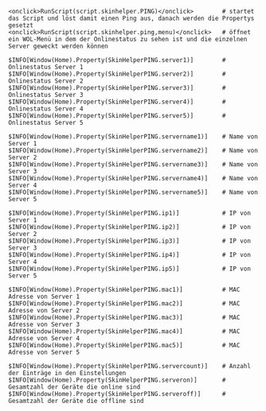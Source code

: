 
	<onclick>RunScript(script.skinhelper.PING)</onclick>		# startet das Script und löst damit einen Ping aus, danach werden die Propertys gesetzt
	<onclick>RunScript(script.skinhelper.ping,menu)</onclick>	# öffnet ein WOL-Menü in dem der Onlinestatus zu sehen ist und die einzelnen Server geweckt werden können

    $INFO[Window(Home).Property(SkinHelperPING.server1)]      	# Onlinestatus Server 1
    $INFO[Window(Home).Property(SkinHelperPING.server2)]      	# Onlinestatus Server 2
    $INFO[Window(Home).Property(SkinHelperPING.server3)]      	# Onlinestatus Server 3
    $INFO[Window(Home).Property(SkinHelperPING.server4)]      	# Onlinestatus Server 4
    $INFO[Window(Home).Property(SkinHelperPING.server5)]      	# Onlinestatus Server 5
	
    $INFO[Window(Home).Property(SkinHelperPING.servername1)]    # Name von Server 1
    $INFO[Window(Home).Property(SkinHelperPING.servername2)]    # Name von Server 2
    $INFO[Window(Home).Property(SkinHelperPING.servername3)]    # Name von Server 3
    $INFO[Window(Home).Property(SkinHelperPING.servername4)]    # Name von Server 4
    $INFO[Window(Home).Property(SkinHelperPING.servername5)]    # Name von Server 5
	
    $INFO[Window(Home).Property(SkinHelperPING.ip1)]      		# IP von Server 1
    $INFO[Window(Home).Property(SkinHelperPING.ip2)]      		# IP von Server 2
    $INFO[Window(Home).Property(SkinHelperPING.ip3)]      		# IP von Server 3
    $INFO[Window(Home).Property(SkinHelperPING.ip4)]     	 	# IP von Server 4
    $INFO[Window(Home).Property(SkinHelperPING.ip5)]     		# IP von Server 5
	
    $INFO[Window(Home).Property(SkinHelperPING.mac1)]      		# MAC Adresse von Server 1
    $INFO[Window(Home).Property(SkinHelperPING.mac2)]      		# MAC Adresse von Server 2
    $INFO[Window(Home).Property(SkinHelperPING.mac3)]      		# MAC Adresse von Server 3
    $INFO[Window(Home).Property(SkinHelperPING.mac4)]     	 	# MAC Adresse von Server 4
    $INFO[Window(Home).Property(SkinHelperPING.mac5)]     		# MAC Adresse von Server 5

    $INFO[Window(Home).Property(SkinHelperPING.servercount)]  	# Anzahl der Einträge in den Einstellungen
    $INFO[Window(Home).Property(SkinHelperPING.serveron)]     	# Gesamtzahl der Geräte die online sind
    $INFO[Window(Home).Property(SkinHelperPING.serveroff)]    	# Gesamtzahl der Geräte die offline sind
